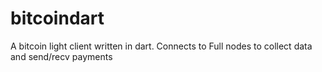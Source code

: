 # bitcoindart

A bitcoin light client written in dart. Connects to Full nodes to collect data and send/recv payments
